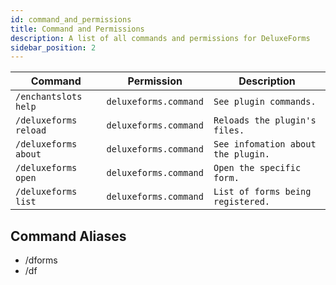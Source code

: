 ```yaml
---
id: command_and_permissions
title: Command and Permissions
description: A list of all commands and permissions for DeluxeForms
sidebar_position: 2
---
```

| Command               | Permission            | Description                        |
|-----------------------|-----------------------|------------------------------------|
| `/enchantslots help`  | `deluxeforms.command` | `See plugin commands.`             |
| `/deluxeforms reload` | `deluxeforms.command` | `Reloads the plugin's files.`      |
| `/deluxeforms about`  | `deluxeforms.command` | `See infomation about the plugin.` |
| `/deluxeforms open`   | `deluxeforms.command` | `Open the specific form.`          |
| `/deluxeforms list`   | `deluxeforms.command` | `List of forms being registered.`  |

## Command Aliases
 - /dforms
 - /df